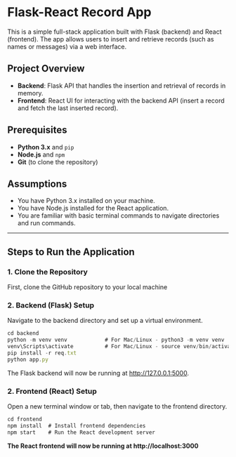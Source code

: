 # Flask-React Record App

This is a simple full-stack application built with Flask (backend) and React (frontend). The app allows users to insert and retrieve records (such as names or messages) via a web interface.

## Project Overview
- **Backend**: Flask API that handles the insertion and retrieval of records in memory.
- **Frontend**: React UI for interacting with the backend API (insert a record and fetch the last inserted record).

## Prerequisites
- **Python 3.x** and `pip`
- **Node.js** and `npm`
- **Git** (to clone the repository)

## Assumptions
- You have Python 3.x installed on your machine.
- You have Node.js installed for the React application.
- You are familiar with basic terminal commands to navigate directories and run commands.

---

## Steps to Run the Application

### 1. Clone the Repository
First, clone the GitHub repository to your local machine

### 2. Backend (Flask) Setup
Navigate to the backend directory and set up a virtual environment.
```jsx
cd backend
python -m venv venv            # For Mac/Linux - python3 -m venv venv
venv\Scripts\activate          # For Mac/Linux - source venv/bin/activate
pip install -r req.txt
python app.py
```
The Flask backend will now be running at http://127.0.0.1:5000.

### 2. Frontend (React) Setup
Open a new terminal window or tab, then navigate to the frontend directory.
```jsx
cd frontend
npm install  # Install frontend dependencies
npm start    # Run the React development server
```

**The React frontend will now be running at http://localhost:3000**
